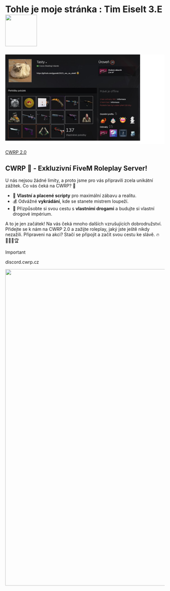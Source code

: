 # Tohle je moje stránka : Tim Eiselt 3.E <img src="https://media.discordapp.net/attachments/995477056425054230/999842645176234034/ezgif-4-04488ff962.gif" width="100" height="100" />

<img src="https://github.com/gyarab/2023_wa_sa_eiselt/blob/main/README/steam.jpg" />

[CWRP 2.0](https://cwrp.cz)

## CWRP 🍋 - Exkluzivní FiveM Roleplay Server!

U nás nejsou žádné limity, a proto jsme pro vás připravili zcela unikátní zážitek. Co vás čeká na CWRP? 🌟

- 🚀 **Vlastní a placené scripty** pro maximální zábavu a realitu.
- 💰 Odvážné **vykrádání**, kde se stanete mistrem loupeží.
- 🌿 Přizpůsobte si svou cestu s **vlastními drogami** a budujte si vlastní drogové impérium.

A to je jen začátek! Na vás čeká mnoho dalších vzrušujících dobrodružství. Přidejte se k nám na CWRP 2.0 a zažijte roleplay, jaký jste ještě nikdy nezažili. Připraveni na akci? Stačí se připojit a začít svou cestu ke slávě. 🔥👮‍♂️🚗🏆

> [!IMPORTANT]
> discord.cwrp.cz

<img src="https://media.discordapp.net/attachments/995477056425054230/999842645176234034/ezgif-4-04488ff962.gif" width="1000" height="1000" />
